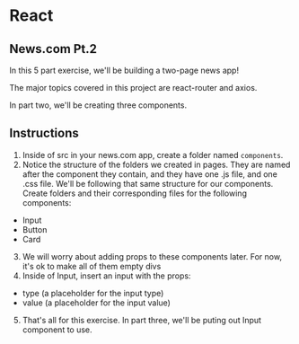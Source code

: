 # React

## News.com Pt.2

In this 5 part exercise, we'll be building a two-page news app!

The major topics covered in this project are react-router and axios. 

In part two, we'll be creating three components.

## Instructions
1. Inside of src in your news.com app, create a folder named `components`.
2. Notice the structure of the folders we created in pages. They are named after the component they contain, and they have one .js file, and one .css file. We'll be following that same structure for our components. Create folders and their corresponding files for the following components:
- Input
- Button
- Card
3. We will worry about adding props to these components later. For now, it's ok to make all of them empty divs
4. Inside of Input, insert an input with the props:
  - type (a placeholder for the input type)
  - value (a placeholder for the input value)
5. That's all for this exercise. In part three, we'll be puting out Input component to use.